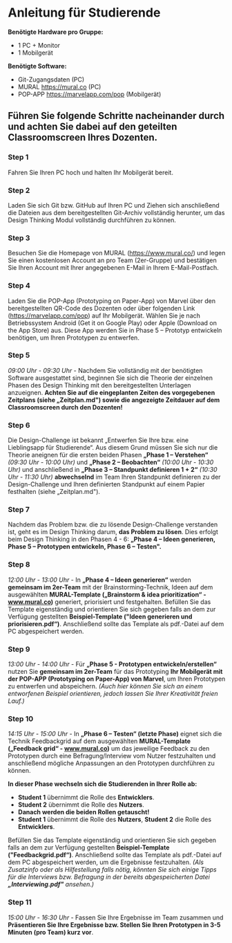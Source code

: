 

# **Anleitung für Studierende**

**Benötigte Hardware pro Gruppe:**
* 1 PC + Monitor
* 1 Mobilgerät

**Benötigte Software:**
* Git-Zugangsdaten (PC)
* MURAL https://mural.co (PC)
* POP-APP https://marvelapp.com/pop (Mobilgerät)


## Führen Sie folgende Schritte nacheinander durch und achten Sie dabei auf den geteilten Classroomscreen Ihres Dozenten.

### Step 1
Fahren Sie Ihren PC hoch und halten Ihr Mobilgerät bereit.

### Step 2
Laden Sie sich Git bzw. GitHub auf Ihren PC und Ziehen sich anschließend die Dateien aus dem bereitgestellten Git-Archiv vollständig herunter, um das Design Thinking Modul vollständig durchführen zu können.

### Step 3
Besuchen Sie die Homepage von MURAL (https://www.mural.co/) und legen Sie einen kostenlosen Account an pro Team (2er-Gruppe) und bestätigen Sie Ihren Account mit Ihrer angegebenen E-Mail in Ihrem E-Mail-Postfach.

### Step 4
Laden Sie die POP-App (Prototyping on Paper-App) von Marvel über den bereitgestellten QR-Code des Dozenten oder über folgenden Link (https://marvelapp.com/pop) auf Ihr Mobilgerät.
Wählen Sie je nach Betriebssystem Android (Get it on Google Play) oder Apple (Download on the App Store) aus. Diese App werden Sie in Phase 5 – Prototyp entwickeln benötigen, um Ihren Prototypen zu entwerfen.

### Step 5
*09:00 Uhr - 09:30 Uhr* - Nachdem Sie vollständig  mit der benötigten Software ausgestattet sind, beginnen Sie sich die Theorie der einzelnen Phasen des Design Thinking mit den bereitgestellten Unterlagen anzueignen. 
**Achten Sie auf die eingeplanten Zeiten des vorgegebenen Zeitplans (siehe „Zeitplan.md") sowie die angezeigte Zeitdauer auf dem Classroomscreen durch den Dozenten!**

### Step 6
Die Design-Challenge ist bekannt „Entwerfen Sie Ihre bzw. eine Lieblingsapp für Studierende“. 
Aus diesem Grund müssen Sie sich nur die Theorie aneignen für die ersten beiden Phasen **„Phase 1 – Verstehen“** *(09:30 Uhr - 10:00 Uhr)* und **„Phase 2 – Beobachten“** *(10:00 Uhr - 10:30 Uhr)* und anschließend in **„Phase 3 – Standpunkt definieren 1 + 2“** *(10:30 Uhr - 11:30 Uhr)* **abwechselnd** im Team Ihren Standpunkt definieren zu der Design-Challenge und Ihren definierten Standpunkt auf einem Papier festhalten (siehe „Zeitplan.md").

### Step 7
Nachdem das Problem bzw. die zu lösende Design-Challenge verstanden ist, geht es im Design Thinking darum, **das Problem zu lösen**. 
Dies erfolgt beim Design Thinking in den Phasen 4 - 6: **„Phase 4 – Ideen generieren, Phase 5 – Prototypen entwickeln, Phase 6 – Testen".**

### Step 8
*12:00 Uhr - 13:00 Uhr* - In **„Phase 4 – Ideen generieren“** werden **gemeinsam im 2er-Team** mit der Brainstorming-Technik, Ideen auf dem ausgewählten **MURAL-Template („Brainstorm & idea prioritization“ - www.mural.co)** generiert, priorisiert und festgehalten. 
Befüllen Sie das Template eigenständig und orientieren Sie sich gegeben falls an dem zur Verfügung gestellten **Beispiel-Template ("Ideen generieren und priorisieren.pdf“)**.
Anschließend sollte das Template als pdf.-Datei auf dem PC abgespeichert werden.

### Step 9
*13:00 Uhr - 14:00 Uhr* - Für **„Phase 5 - Prototypen entwickeln/erstellen“** nutzen Sie **gemeinsam im 2er-Team** für das Prototyping **Ihr Mobilgerät mit der POP-APP (Prototyping on Paper-App) von Marvel**, um Ihren Prototypen zu entwerfen und abspeichern. *(Auch hier können Sie sich an einem entworfenen Beispiel orientieren, jedoch lassen Sie Ihrer Kreativität freien Lauf.)*

### Step 10
*14:15 Uhr - 15:00 Uhr* - In **„Phase 6 – Testen“ (letzte Phase)** eignet sich die Technik Feedbackgrid auf dem ausgewählten **MURAL-Template („Feedback grid“ - www.mural.co)** um das jeweilige Feedback zu den Prototypen durch eine Befragung/Interview vom Nutzer festzuhalten und anschließend mögliche Anpassungen an den Prototypen durchführen zu können.

**In dieser Phase wechseln sich die Studierenden in Ihrer Rolle ab:** 
* **Student 1** übernimmt die Rolle des **Entwicklers**.
* **Student 2** übernimmt die Rolle des **Nutzers**.
* **Danach werden die beiden Rollen getauscht!**
* **Student 1** übernimmt die Rolle des **Nutzers**, **Student 2** die Rolle des **Entwicklers**.

Befüllen Sie das Template eigenständig und orientieren Sie sich gegeben falls an dem zur Verfügung gestellten **Beispiel-Template ("Feedbackgrid.pdf“)**.
Anschließend sollte das Template als pdf.-Datei auf dem PC abgespeichert werden, um die Ergebnisse festzuhalten. 
*(Als Zusatzinfo oder als Hilfestellung falls nötig, könnten Sie sich einige Tipps für die Interviews bzw. Befragung in der bereits abgespeicherten Datei **„Interviewing.pdf"** ansehen.)*

### Step 11
*15:00 Uhr - 16:30 Uhr* - Fassen Sie Ihre Ergebnisse im Team zusammen und **Präsentieren Sie Ihre Ergebnisse bzw. Stellen Sie Ihren Prototypen in 3-5 Minuten (pro Team) kurz vor**.



